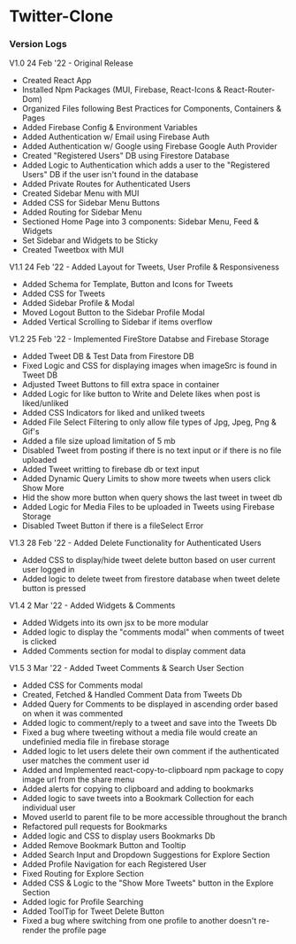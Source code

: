 # Twitter-Clone


### Version Logs
V1.0 24 Feb '22 - Original Release

- Created React App
- Installed Npm Packages (MUI, Firebase, React-Icons & React-Router-Dom)
- Organized Files following Best Practices for Components, Containers & Pages
- Added Firebase Config & Environment Variables
- Added Authentication w/ Email using Firebase Auth
- Added Authentication w/ Google using Firebase Google Auth Provider
- Created "Registered Users" DB using Firestore Database
- Added Logic to Authentication which adds a user to the "Registered Users" DB if the user isn't found in the database
- Added Private Routes for Authenticated Users
- Created Sidebar Menu with MUI
- Added CSS for Sidebar Menu Buttons
- Added Routing for Sidebar Menu
- Sectioned Home Page into 3 components: Sidebar Menu, Feed & Widgets
- Set Sidebar and Widgets to be Sticky
- Created Tweetbox with MUI

V1.1 24 Feb '22 - Added Layout for Tweets, User Profile & Responsiveness

- Added Schema for Template, Button and Icons for Tweets
- Added CSS for Tweets
- Added Sidebar Profile & Modal
- Moved Logout Button to the Sidebar Profile Modal
- Added Vertical Scrolling to Sidebar if items overflow

V1.2 25 Feb '22 - Implemented FireStore Databse and Firebase Storage

- Added Tweet DB & Test Data from Firestore DB
- Fixed Logic and CSS for displaying images when imageSrc is found in Tweet DB
- Adjusted Tweet Buttons to fill extra space in container
- Added Logic for like button to Write and Delete likes when post is liked/unliked
- Added CSS Indicators for liked and unliked tweets
- Added File Select Filtering to only allow file types of Jpg, Jpeg, Png & Gif's
- Added a file size upload limitation of 5 mb
- Disabled Tweet from posting if there is no text input or if there is no file uploaded
- Added Tweet writting to firebase db or text input
- Added Dynamic Query Limits to show more tweets when users click Show More
- Hid the show more button when query shows the last tweet in tweet db
- Added Logic for Media Files to be uploaded in Tweets using Firebase Storage
- Disabled Tweet Button if there is a fileSelect Error

V1.3 28 Feb '22 - Added Delete Functionality for Authenticated Users

- Added CSS to display/hide tweet delete button based on user current user logged in
- Added logic to delete tweet from firestore database when tweet delete button is pressed

V1.4 2 Mar '22 - Added Widgets & Comments

- Added Widgets into its own jsx to be more modular
- Added logic to display the "comments modal" when comments of tweet is clicked
- Added Comments section for modal to display comment data

V1.5 3 Mar '22 - Added Tweet Comments & Search User Section

- Added CSS for Comments modal
- Created, Fetched & Handled Comment Data from Tweets Db
- Added Query for Comments to be displayed in ascending order based on when it was commented
- Added logic to comment/reply to a tweet and save into the Tweets Db
- Fixed a bug where tweeting without a media file would create an undefinied media file in firebase storage
- Added logic to let users delete their own comment if the authenticated user matches the comment user id
- Added and Implemented react-copy-to-clipboard npm package to copy image url from the share menu
- Added alerts for copying to clipboard and adding to bookmarks
- Added logic to save tweets into a Bookmark Collection for each individual user
- Moved userId to parent file to be more accessible throughout the branch
- Refactored pull requests for Bookmarks
- Added logic and CSS to display users Bookmarks Db
- Added Remove Bookmark Button and Tooltip
- Added Search Input and Dropdown Suggestions for Explore Section
- Added Profile Navigation for each Registered User
- Fixed Routing for Explore Section
- Added CSS & Logic to the "Show More Tweets" button in the Explore Section
- Added logic for Profile Searching
- Added ToolTip for Tweet Delete Button
- Fixed a bug where switching from one profile to another doesn't re-render the profile page
